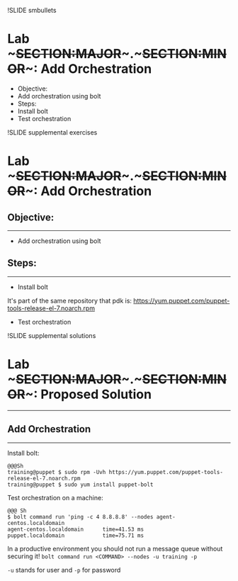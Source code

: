 !SLIDE smbullets 
# Lab ~~~SECTION:MAJOR~~~.~~~SECTION:MINOR~~~: Add Orchestration

* Objective:
 * Add orchestration using bolt
* Steps:
 * Install bolt
 * Test orchestration

!SLIDE supplemental exercises
# Lab ~~~SECTION:MAJOR~~~.~~~SECTION:MINOR~~~: Add Orchestration

## Objective:

****

* Add orchestration using bolt

## Steps:

****

* Install bolt

It's part of the same repository that pdk is: https://yum.puppet.com/puppet-tools-release-el-7.noarch.rpm

* Test orchestration


!SLIDE supplemental solutions
# Lab ~~~SECTION:MAJOR~~~.~~~SECTION:MINOR~~~: Proposed Solution

****

## Add Orchestration

****

Install bolt:

    @@@Sh
    training@puppet $ sudo rpm -Uvh https://yum.puppet.com/puppet-tools-release-el-7.noarch.rpm
    training@puppet $ sudo yum install puppet-bolt

Test orchestration on a machine:

    @@@ Sh
    $ bolt command run 'ping -c 4 8.8.8.8' --nodes agent-centos.localdomain
    agent-centos.localdomain      time=41.53 ms
    puppet.localdomain            time=75.71 ms

In a productive environment you should not run a message queue without securing it!
`bolt command run <COMMAND> --nodes -u training -p`

`-u` stands for user and
`-p` for password
